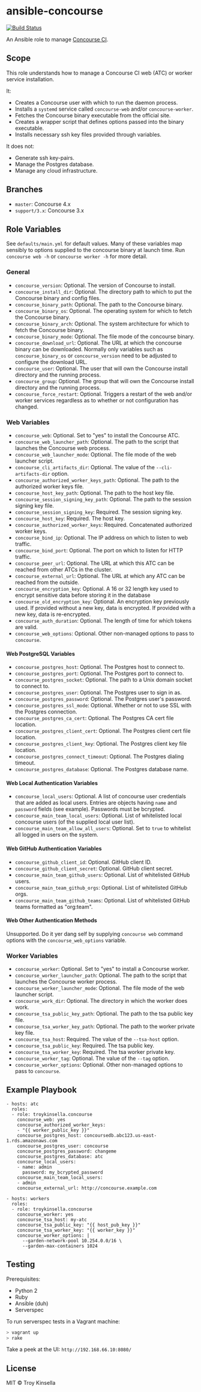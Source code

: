 # ansible-concourse

[![Build Status][travis-image]][travis-url]

An Ansible role to manage [Concourse CI](https://concourse-ci.org).

## Scope

This role understands how to manage a Concourse CI web (ATC) or worker service installation.

It:
* Creates a Concourse user with which to run the daemon process.
* Installs a `systemd` service called `concourse-web` and/or `concourse-worker`.
* Fetches the Concourse binary executable from the official site.
* Creates a wrapper script that defines options passed into the binary executable.
* Installs necessary ssh key files provided through variables.

It does not:
* Generate ssh key-pairs.
* Manage the Postgres database.
* Manage any cloud infrastructure.

## Branches

* `master`: Concourse 4.x
* `support/3.x`: Concourse 3.x

## Role Variables

See `defaults/main.yml` for default values. Many of these variables map sensibly to options supplied
to the concourse binary at launch time. Run `concourse web -h` or `concourse worker -h` for more detail.

### General

* `concourse_version`: Optional. The version of Concourse to install.
* `concourse_install_dir`: Optional. The directory path to which to put the Concourse binary and config files.
* `concourse_binary_path`: Optional. The path to the Concourse binary.
* `concourse_binary_os`: Optional. The operating system for which to fetch the Concourse binary.
* `concourse_binary_arch`: Optional. The system architecture for which to fetch the Concourse binary.
* `concourse_binary_mode`: Optional. The file mode of the concourse binary.
* `concourse_download_url`: Optional. The URL at which the concourse binary can be downloaded. Normally only variables 
  such as `concourse_binary_os` or `concourse_version` need to be adjusted to configure the download URL.
* `concourse_user`: Optional. The user that will own the Concourse install directory and the running process.
* `concourse_group`: Optional. The group that will own the Concourse install directory and the running process.
* `concourse_force_restart`: Optional. Triggers a restart of the web and/or worker services regardless as to whether or not configuration has changed.

### Web Variables

* `concourse_web`: Optional. Set to "yes" to install the Concourse ATC.
* `concourse_web_launcher_path`: Optional. The path to the script that launches the Concourse web process.
* `concourse_web_launcher_mode`: Optional. The file mode of the web launcher script.
* `concourse_cli_artifacts_dir`: Optional. The value of the `--cli-artifacts-dir` option.
* `concourse_authorized_worker_keys_path`: Optional. The path to the authorized worker keys file.
* `concourse_host_key_path`: Optional. The path to the host key file.
* `concourse_session_signing_key_path`: Optional. The path to the session signing key file.
* `concourse_session_signing_key`: Required. The session signing key.
* `concourse_host_key`: Required. The host key.
* `concourse_authorized_worker_keys`: Required. Concatenated authorized worker keys.
* `concourse_bind_ip`: Optional. The IP address on which to listen to web traffic.
* `concourse_bind_port`: Optional. The port on which to listen for HTTP traffic.
* `concourse_peer_url`: Optional. The URL at which this ATC can be reached from other ATCs in the cluster.
* `concourse_external_url`: Optional. The URL at which any ATC can be reached from the outside.
* `concourse_encryption_key`: Optional. A 16 or 32 length key used to encrypt sensitive data before storing
  it in the database 
* `concourse_old_encryption_key`: Optional. An encryption key previously used. If provided without a new key, 
  data is encrypted. If provided with a new key, data is re-encrypted.
* `concourse_auth_duration`: Optional. The length of time for which tokens are valid. 
* `concourse_web_options`: Optional. Other non-managed options to pass to `concourse`.

#### Web PostgreSQL Variables

* `concourse_postgres_host`: Optional. The Postgres host to connect to.
* `concourse_postgres_port`: Optional. The Postgres port to connect to.
* `concourse_postgres_socket`: Optional. The path to a Unix domain socket to connect to.
* `concourse_postgres_user`: Optional. The Postgres user to sign in as. 
* `concourse_postgres_password`: Optional. The Postgres user's password.
* `concourse_postgres_ssl_mode`: Optional. Whether or not to use SSL with the Postgres connection.
* `concourse_postgres_ca_cert`: Optional. The Postgres CA cert file location.
* `concourse_postgres_client_cert`: Optional. The Postgres client cert file location.
* `concourse_postgres_client_key`: Optional. The Postgres client key file location.
* `concourse_postgres_connect_timeout`: Optional. The Postgres dialing timeout.
* `concourse_postgres_database`: Optional. The Postgres database name.

#### Web Local Authentication Variables

* `concourse_local_users`: Optional. A list of concourse user credentials that are added as local users. 
  Entries are objects having `name` and `password` fields (see example). Passwords must be bcrypted.
* `concourse_main_team_local_users`: Optional. List of whitelisted local concourse users (of the supplied local user list).
* `concourse_main_team_allow_all_users`: Optional. Set to `true` to whitelist all logged in users on the system.

#### Web GitHub Authentication Variables

* `concourse_github_client_id`: Optional. GitHub client ID.
* `concourse_github_client_secret`: Optional. GitHub client secret.
* `concourse_main_team_github_users`: Optional. List of whitelisted GitHub users.
* `concourse_main_team_github_orgs`: Optional. List of whitelisted GitHub orgs.
* `concourse_main_team_github_teams`: Optional. List of whitelisted GitHub teams formatted as "org:team".

#### Web Other Authentication Methods

Unsupported. Do it yer dang self by supplying `concourse web` command options with the `concourse_web_options` variable.

### Worker Variables

* `concourse_worker`: Optional. Set to "yes" to install a Concourse worker.
* `concourse_worker_launcher_path`: Optional. The path to the script that launches the Concourse worker process.
* `concourse_worker_launcher_mode`: Optional. The file mode of the web launcher script.
* `concourse_work_dir`: Optional. The directory in which the worker does work.
* `concourse_tsa_public_key_path`: Optional. The path to the tsa public key file.
* `concourse_tsa_worker_key_path`: Optional. The path to the worker private key file.
* `concourse_tsa_host`: Required. The value of the `--tsa-host` option.
* `concourse_tsa_public_key`: Required. The tsa public key.
* `concourse_tsa_worker_key`: Required. The tsa worker private key.
* `concourse_worker_tag`: Optional. The value of the `--tag` option.
* `concourse_worker_options`: Optional. Other non-managed options to pass to `concourse`.

## Example Playbook

    - hosts: atc
      roles:
      - role: troykinsella.concourse
        concourse_web: yes
        concourse_authorized_worker_keys:
        - "{{ worker_public_key }}"
        concourse_postgres_host: concoursedb.abc123.us-east-1.rds.amazonaws.com
        concourse_postgres_user: concourse
        concourse_postgres_password: changeme
        concourse_postgres_database: atc
        concourse_local_users:
        - name: admin
          password: my_bcrypted_password
        concourse_main_team_local_users:
        - admin
        concourse_external_url: http://concourse.example.com

    - hosts: workers
      roles:
      - role: troykinsella.concourse
        concourse_worker: yes
        concourse_tsa_host: my-atc
        concourse_tsa_public_key: "{{ host_pub_key }}"
        concourse_tsa_worker_key: "{{ worker_key }}"
        concourse_worker_options: |
          --garden-network-pool 10.254.0.0/16 \
          --garden-max-containers 1024

## Testing

Prerequisites:
* Python 2
* Ruby
* Ansible (duh)
* Serverspec

To run serverspec tests in a Vagrant machine:

```bash
> vagrant up
> rake
```

Take a peek at the UI: `http://192.168.66.10:8080/`

## License

MIT © Troy Kinsella

[travis-image]: https://travis-ci.org/troykinsella/ansible-concourse.svg?branch=master
[travis-url]: https://travis-ci.org/troykinsella/ansible-concourse
